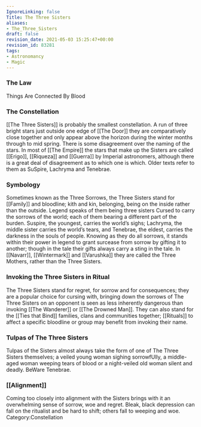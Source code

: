 ```yaml
---
IgnoreLinking: false
Title: The Three Sisters
aliases:
- The_Three_Sisters
draft: false
revision_date: 2021-05-03 15:25:47+00:00
revision_id: 83281
tags:
- Astronomancy
- Magic
---
```


### The Law
Things Are Connected By Blood
### The Constellation
[[The Three Sisters]] is probably the smallest constellation. A run of three bright stars just outside one edge of [[The Door]] they are comparatively close together and only appear above the horizon during the winter months through to mid spring.
There is some disagreement over the naming of the stars. In most of [[The Empire]] the stars that make up the Sisters are called [[Erigo]], [[Riqueza]] and [[Guerra]] by Imperial astronomers, although there is a great deal of disagreement as to which one is which. Older texts refer to them as SuSpire, Lachryma and Tenebrae.
### Symbology
Sometimes known as the Three Sorrows, the Three Sisters stand for [[Family]] and bloodline; kith and kin, belonging, being on the inside rather than the outside. Legend speaks of them being three sisters Cursed to carry the sorrows of the world; each of them bearing a different part of the burden. Suspire, the youngest, carries the world’s sighs; Lachryma, the middle sister carries the world’s tears, and Tenebrae, the eldest, carries the darkness in the souls of people.
Knowing as they do all sorrows, it stands within their power in legend to grant surcease from sorrow by gifting it to another; though in the tale their gifts always carry a sting in the tale.
In [[Navarr]], [[Wintermark]] and [[Varushka]] they are called the Three Mothers, rather than the Three Sisters.
### Invoking the Three Sisters in Ritual
The Three Sisters stand for regret, for sorrow and for consequences; they are a popular choice for cursing with, bringing down the sorrows of The Three Sisters on an opponent is seen as less inherently dangerous than invoking [[The Wanderer]] or [[The Drowned Man]]. They can also stand for the [[Ties that Bind]] families, clans and communities together; [[Rituals]] to affect a specific bloodline or group may benefit from invoking their name.
### Tulpas of The Three Sisters
Tulpas of the Sisters almost always take the form of one of The Three Sisters themselves; a veiled young woman sighing sorrowfUlly, a middle-aged woman weeping tears of blood or a night-veiled old woman silent and deadly. BeWare Tenebrae.
### [[Alignment]]
Coming too closely into alignment with the Sisters brings with it an overwhelming sense of sorrow, woe and regret. Bleak, black depression can fall on the ritualist and be hard to shift; others fall to weeping and woe.
Category:Constellation